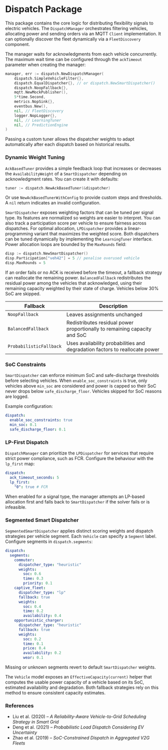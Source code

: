 # Dispatch Package

This package contains the core logic for distributing flexibility signals to electric vehicles. The `DispatchManager` orchestrates filtering vehicles, allocating power and sending orders via an MQTT `Client` implementation. It can optionally discover the fleet dynamically via a `FleetDiscovery` component.

The manager waits for acknowledgments from each vehicle concurrently. The maximum wait time can be configured through the `ackTimeout` parameter when creating the manager:

```go
manager, err := dispatch.NewDispatchManager(
    dispatch.SimpleVehicleFilter{},
    dispatch.EqualDispatcher{}, // or dispatch.NewSmartDispatcher()
    dispatch.NoopFallback{},
    mqtt.NewMockPublisher(),
    5*time.Second,
    metrics.NopSink{},
    eventbus.New(),
    nil, // FleetDiscovery
    logger.NopLogger{},
    nil, // LearningTuner
    nil, // PredictionEngine
)
```

Passing a custom tuner allows the dispatcher weights to adapt automatically
after each dispatch based on historical results.

### Dynamic Weight Tuning

`AckBasedTuner` provides a simple feedback loop that increases or decreases the
`AvailabilityWeight` of a `SmartDispatcher` depending on acknowledgment rates.
You can create it with defaults:

```go
tuner := dispatch.NewAckBasedTuner(&dispatcher)
```

Or use `NewAckBasedTunerWithConfig` to provide custom steps and thresholds. A
`nil` return indicates an invalid configuration.

`SmartDispatcher` exposes weighting factors that can be tuned per signal type.
Its features are normalized so weights are easier to interpret. You can also
track a participation score per vehicle to ensure fairness across dispatches.
For optimal allocation, `LPDispatcher` provides a linear-programming variant
that maximizes the weighted score. Both dispatchers can be tuned dynamically by
implementing the `LearningTuner` interface. Power allocation loops are bounded
by the `MaxRounds` field:

```go
disp := dispatch.NewSmartDispatcher()
disp.Participation["veh42"] = 5 // penalise overused vehicle
disp.MaxRounds = 5
```

If an order fails or no ACK is received before the timeout, a fallback strategy can reallocate the remaining power.
`BalancedFallback` redistributes the residual power among the vehicles that acknowledged, using their remaining capacity weighted by their state of charge. Vehicles below 30% SoC are skipped.

| Fallback | Description |
|----------|-------------|
| `NoopFallback` | Leaves assignments unchanged |
| `BalancedFallback` | Redistributes residual power proportionally to remaining capacity and SoC |
| `ProbabilisticFallback` | Uses availability probabilities and degradation factors to reallocate power |

### SoC Constraints

`SmartDispatcher` can enforce minimum SoC and safe-discharge thresholds before selecting vehicles. When `enable_soc_constraints` is true, only vehicles above `min_soc` are considered and power is capped so their SoC never drops below `safe_discharge_floor`. Vehicles skipped for SoC reasons are logged.

Example configuration:

```yaml
dispatch:
  enable_soc_constraints: true
  min_soc: 0.1
  safe_discharge_floor: 0.1
```

### LP-First Dispatch

`DispatchManager` can prioritize the `LPDispatcher` for services that require strict power compliance, such as FCR. Configure the behaviour with the `lp_first` map:

```yaml
dispatch:
  ack_timeout_seconds: 5
  lp_first:
    "0": true # FCR
```

When enabled for a signal type, the manager attempts an LP-based allocation first and falls back to `SmartDispatcher` if the solver fails or is infeasible.

### Segmented Smart Dispatcher

`SegmentedSmartDispatcher` applies distinct scoring weights and dispatch strategies per vehicle segment. Each `Vehicle` can specify a `Segment` label. Configure segments in `dispatch.segments`:

```yaml
dispatch:
  segments:
    commuter:
      dispatcher_type: "heuristic"
      weights:
        soc: 0.6
        time: 0.3
        priority: 0.1
    captive_fleet:
      dispatcher_type: "lp"
      fallback: true
      weights:
        soc: 0.4
        time: 0.2
        availability: 0.4
    opportunistic_charger:
      dispatcher_type: "heuristic"
      fallback: true
      weights:
        soc: 0.2
        time: 0.1
        price: 0.4
        availability: 0.2
        wear: 0.1
```

Missing or unknown segments revert to default `SmartDispatcher` weights.

The `Vehicle` model exposes an `EffectiveCapacity(current)` helper that computes
the usable power capacity of a vehicle based on its SoC, estimated availability
and degradation. Both fallback strategies rely on this method to ensure
consistent capacity estimates.

### References
- Liu et al. (2020) – *A Reliability-Aware Vehicle-to-Grid Scheduling Strategy in Smart Grid*
- Deng et al. (2021) – *Probabilistic Load Dispatch Considering EV Uncertainty*
- Zhao et al. (2019) – *SoC-Constrained Dispatch in Aggregated V2G Fleets*
